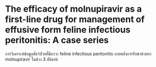 # The efficacy of molnupiravir as a first-line drug for management of effusive form feline infectious peritonitis: A case series
การวิเคราะห์ข้อมูลสัตว์ป่วยที่มีภาวะ feline infectious peritonitis ภายหลังการรักษาด้วยยา molnupiravir ในช่วง 3 สัปดาห์
